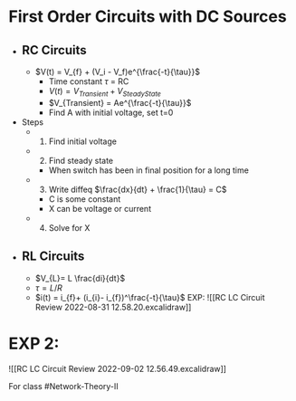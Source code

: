 # First Order Circuits with DC Sources
- ## RC Circuits
	- $V(t) = V_{f} + (V_i - V_f)e^{\frac{-t}{\tau}}$
		- Time constant $\tau$ = RC
		- $V(t) = V_{Transient} + V_{Steady State}$
		- $V_{Transient} = Ae^{\frac{-t}{\tau}}$
		- Find A with initial voltage, set t=0
- Steps
	- 1. Find initial voltage 
	- 2. Find steady state
		- When switch has been in final position for a long time
	- 3. Write diffeq $\frac{dx}{dt} + \frac{1}{\tau} = C$
		- C is some constant
		- X can be voltage or current
	- 4. Solve for X
- ## RL Circuits
	- $V_{L}= L \frac{di}{dt}$
	- $\tau = L/R$
	- $i(t) = i_{f}+ (i_{i}- i_{f})^\frac{-t}{\tau}$
EXP:
![[RC LC Circuit Review 2022-08-31 12.58.20.excalidraw]]

# EXP 2:
![[RC LC Circuit Review 2022-09-02 12.56.49.excalidraw]]

For class #Network-Theory-II 